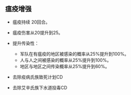 ## 瘟疫增强

* 瘟疫持续 20回合。
* 瘟疫伤害从20提升到25。
* 提升传染性：
  * 军队在有瘟疫的地区被感染的概率从25%提升到100%。
  * 人与人之间被感染的概率从25%提升到100%。
  * 地区与地区之间传染概率从25%提升到60%。
  
* 去除疫病氏族致死计划CD
* 去除艾辛氏族下水道投毒CD

